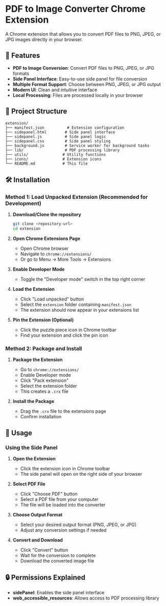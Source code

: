 # PDF to Image Converter Chrome Extension

A Chrome extension that allows you to convert PDF files to PNG, JPEG, or JPG images directly in your browser.

## 🚀 Features

- **PDF to Image Conversion**: Convert PDF files to PNG, JPEG, or JPG formats
- **Side Panel Interface**: Easy-to-use side panel for file conversion
- **Multiple Format Support**: Choose between PNG, JPEG, or JPG output
- **Modern UI**: Clean and intuitive interface
- **Local Processing**: Files are processed locally in your browser

## 📁 Project Structure

```
extension/
├── manifest.json          # Extension configuration
├── sidepanel.html        # Side panel interface
├── sidepanel.js          # Side panel logic
├── sidepanel.css         # Side panel styling
├── background.js         # Service worker for background tasks
├── lib/                  # PDF processing library
├── utils/               # Utility functions
├── icons/               # Extension icons
└── README.md            # This file
```

## 🛠️ Installation

### Method 1: Load Unpacked Extension (Recommended for Development)

1. **Download/Clone the repository**

   ```bash
   git clone <repository-url>
   cd extension
   ```

2. **Open Chrome Extensions Page**

   - Open Chrome browser
   - Navigate to `chrome://extensions/`
   - Or go to Menu → More Tools → Extensions

3. **Enable Developer Mode**

   - Toggle the "Developer mode" switch in the top right corner

4. **Load the Extension**

   - Click "Load unpacked" button
   - Select the `extension` folder containing `manifest.json`
   - The extension should now appear in your extensions list

5. **Pin the Extension (Optional)**
   - Click the puzzle piece icon in Chrome toolbar
   - Find your extension and click the pin icon

### Method 2: Package and Install

1. **Package the Extension**

   - Go to `chrome://extensions/`
   - Enable Developer mode
   - Click "Pack extension"
   - Select the extension folder
   - This creates a `.crx` file

2. **Install the Package**
   - Drag the `.crx` file to the extensions page
   - Confirm installation

## 🎯 Usage

### Using the Side Panel

1. **Open the Extension**

   - Click the extension icon in Chrome toolbar
   - The side panel will open on the right side of your browser

2. **Select PDF File**

   - Click "Choose PDF" button
   - Select a PDF file from your computer
   - The file will be loaded into the converter

3. **Choose Output Format**

   - Select your desired output format (PNG, JPEG, or JPG)
   - Adjust any conversion settings if needed

4. **Convert and Download**

   - Click "Convert" button
   - Wait for the conversion to complete
   - Download the converted image file

## 🔒 Permissions Explained

- **sidePanel**: Enables the side panel interface
- **web_accessible_resources**: Allows access to PDF processing library

